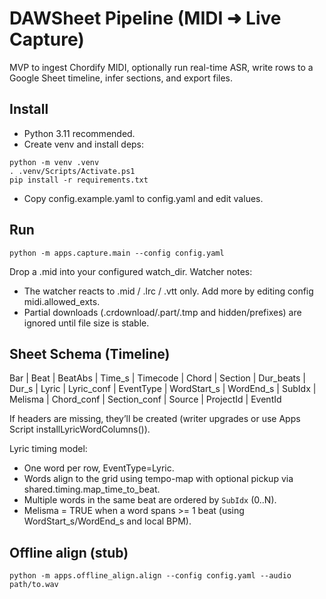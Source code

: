 # DAWSheet Pipeline (MIDI ➜ Live Capture)

MVP to ingest Chordify MIDI, optionally run real-time ASR, write rows to a Google Sheet timeline, infer sections, and export files.

## Install

- Python 3.11 recommended.
- Create venv and install deps:

```
python -m venv .venv
. .venv/Scripts/Activate.ps1
pip install -r requirements.txt
```

- Copy config.example.yaml to config.yaml and edit values.

## Run

```
python -m apps.capture.main --config config.yaml
```

Drop a .mid into your configured watch_dir.
Watcher notes:

- The watcher reacts to .mid / .lrc / .vtt only. Add more by editing config midi.allowed_exts.
- Partial downloads (.crdownload/.part/.tmp and hidden/prefixes) are ignored until file size is stable.

## Sheet Schema (Timeline)

Bar | Beat | BeatAbs | Time_s | Timecode | Chord | Section | Dur_beats | Dur_s | Lyric | Lyric_conf | EventType | WordStart_s | WordEnd_s | SubIdx | Melisma | Chord_conf | Section_conf | Source | ProjectId | EventId

If headers are missing, they’ll be created (writer upgrades or use Apps Script installLyricWordColumns()).

Lyric timing model:

- One word per row, EventType=Lyric.
- Words align to the grid using tempo-map with optional pickup via shared.timing.map_time_to_beat.
- Multiple words in the same beat are ordered by `SubIdx` (0..N).
- Melisma = TRUE when a word spans >= 1 beat (using WordStart_s/WordEnd_s and local BPM).

## Offline align (stub)

```
python -m apps.offline_align.align --config config.yaml --audio path/to.wav
```
